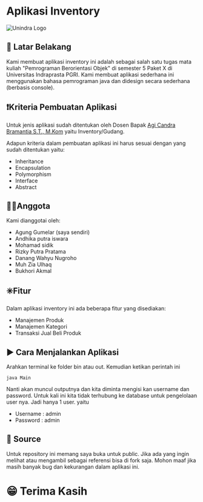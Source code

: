 # Aplikasi Inventory

![Unindra Logo](https://kerma.unindra.ac.id/wp-content/uploads/2023/07/cropped-logo_unindra_3.png "Universitas Indraprasta PGRI")

## 📄 Latar Belakang
Kami membuat aplikasi inventory ini adalah sebagai salah satu tugas mata kuliah "Pemrograman Berorientasi Objek" di semester 5 Paket X di Universitas Indraprasta PGRI. Kami membuat aplikasi sederhana ini menggunakan bahasa pemrograman java dan didesign secara sederhana (berbasis console).

## ❗Kriteria Pembuatan Aplikasi

Untuk jenis aplikasi sudah ditentukan oleh Dosen Bapak [Agi Candra Bramantia S.T., M.Kom](https://www.linkedin.com/in/agi-bramantia-08329aa2/)  yaitu Inventory/Gudang.

Adapun kriteria dalam pembuatan aplikasi ini harus sesuai dengan yang sudah ditentukan yaitu:
- Inheritance
- Encapsulation
- Polymorphism
- Interface
- Abstract

## 👨‍💻Anggota
Kami dianggotai oleh:
- Agung Gumelar (saya sendiri)
- Andhika putra iswara
- Mohamad sidik 
- Rizky Putra Pratama
- Danang Wahyu Nugroho
- Muh Zia Ulhaq
- Bukhori Akmal

## ✳️Fitur
Dalam aplikasi inventory ini ada beberapa fitur yang disediakan:
- Manajemen Produk
- Manajemen Kategori
- Transaksi Jual Beli Produk

## ▶️ Cara Menjalankan Aplikasi
Arahkan terminal ke folder bin atau out. Kemudian ketikan perintah ini
```shell
java Main
```

Nanti akan muncul outputnya dan kita diminta mengisi kan username dan password. Untuk kali ini kita tidak terhubung ke database untuk pengelolaan user nya. Jadi hanya 1 user. yaitu

- Username : admin
- Password : admin

## 📁 Source
Untuk repository ini memang saya buka untuk public. Jika ada yang ingin melihat atau mengambil sebagai referensi bisa di fork saja. Mohon maaf jika masih banyak bug dan kekurangan dalam aplikasi ini.

# 😁 Terima Kasih